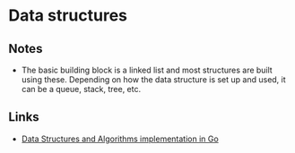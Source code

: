 # Data structures
## Notes
- The basic building block is a linked list and most structures are built using these. Depending on how the data structure is set up and used, it can be a queue, stack, tree, etc.

## Links
- [Data Structures and Algorithms implementation in Go](https://github.com/floyernick/Data-Structures-and-Algorithms)